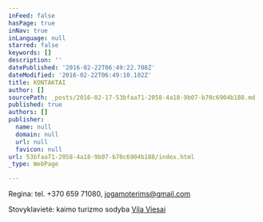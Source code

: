 ```yaml
---
inFeed: false
hasPage: true
inNav: true
inLanguage: null
starred: false
keywords: []
description: ''
datePublished: '2016-02-22T06:49:22.708Z'
dateModified: '2016-02-22T06:49:10.102Z'
title: KONTAKTAI
author: []
sourcePath: _posts/2016-02-17-53bfaa71-2058-4a18-9b07-b70c6904b188.md
published: true
authors: []
publisher:
  name: null
  domain: null
  url: null
  favicon: null
url: 53bfaa71-2058-4a18-9b07-b70c6904b188/index.html
_type: WebPage

---
```

Regina: tel. +370 659 71080, jogamoterims@gmail.com

Stovyklavietė: kaimo turizmo sodyba [Vila Viesai][0]

[0]: http://www.vilaviesai.lt/